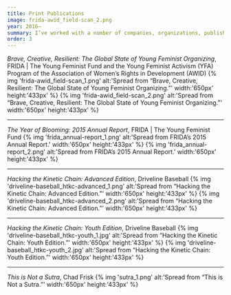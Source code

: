 ```yaml
---
title: Print Publications
image: frida-awid_field-scan_2.png
year: 2016–
summary: I’ve worked with a number of companies, organizations, publishers, and authors over the years, designing books, journals, textbooks, and annual reports. These are some of the highlights.
order: 3
---
```


*Brave, Creative, Resilient: The Global State of Young Feminist Organizing*, FRIDA | The Young Feminist Fund and the Young Feminist Activism (YFA) Program of the Association of Women’s Rights in Development (AWID)
{% img 'frida-awid_field-scan_1.png' alt:'Spread from “Brave, Creative, Resilient: The Global State of Young Feminist Organizing.”' width:'650px' height:'433px' %}
{% img 'frida-awid_field-scan_2.png' alt:'Spread from “Brave, Creative, Resilient: The Global State of Young Feminist Organizing.”' width:'650px' height:'433px' %}

---

*The Year of Blooming: 2015 Annual Report*, FRIDA | The Young Feminist Fund
{% img 'frida_annual-report_1.png' alt:'Spread from FRIDA’s 2015 Annual Report.' width:'650px' height:'433px' %}
{% img 'frida_annual-report_2.png' alt:'Spread from FRIDA’s 2015 Annual Report.' width:'650px' height:'433px' %}

---

*Hacking the Kinetic Chain: Advanced Edition*, Driveline Baseball
{% img 'driveline-baseball_htkc-advanced_1.png' alt:'Spread from “Hacking the Kinetic Chain: Advanced Edition.”' width:'650px' height:'433px' %}
{% img 'driveline-baseball_htkc-advanced_2.png' alt:'Spread from “Hacking the Kinetic Chain: Advanced Edition.”' width:'650px' height:'433px' %}

---

*Hacking the Kinetic Chain: Youth Edition*, Driveline Baseball
{% img 'driveline-baseball_htkc-youth_1.jpg' alt:'Spread from “Hacking the Kinetic Chain: Youth Edition.”' width:'650px' height:'433px' %}
{% img 'driveline-baseball_htkc-youth_2.jpg' alt:'Spread from “Hacking the Kinetic Chain: Youth Edition.”' width:'650px' height:'433px' %}

---

*This is Not a Sutra*, Chad Frisk
{% img 'sutra_1.png' alt:'Spread from “This is Not a Sutra.”' width:'650px' height:'433px' %}
